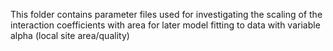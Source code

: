 This folder contains parameter files used for investigating the scaling of the interaction coefficients with area for later model fitting to data with variable alpha (local site area/quality)
